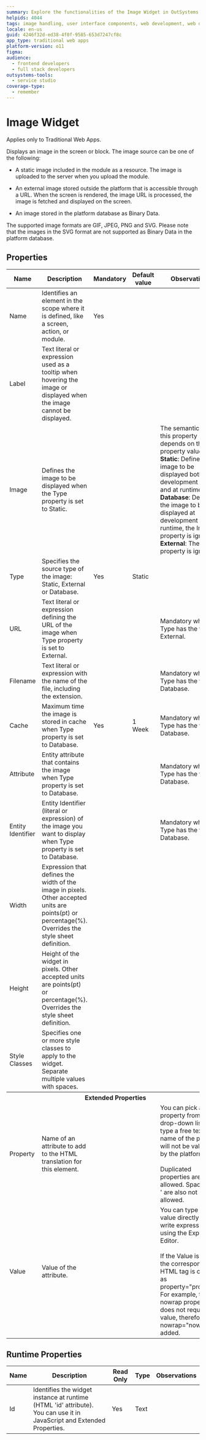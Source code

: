 ```yaml
---
summary: Explore the functionalities of the Image Widget in OutSystems 11 (O11), supporting various image sources and formats for Traditional Web Apps.
helpids: 4044
tags: image handling, user interface components, web development, web design, outsystems platform
locale: en-us
guid: 4246f32d-ed38-4f0f-9585-653d7247cf8c
app_type: traditional web apps
platform-version: o11
figma:
audience:
  - frontend developers
  - full stack developers
outsystems-tools:
  - service studio
coverage-type:
  - remember
---
```


# Image Widget

<div class="info" markdown="1">

Applies only to Traditional Web Apps.

</div>

Displays an image in the screen or block. The image source can be one of the following:

* A static image included in the module as a resource. The image is uploaded to the server when you upload the module.

* An external image stored outside the platform that is accessible through a URL. When the screen is rendered, the image URL is processed, the image is fetched and displayed on the screen.

* An image stored in the platform database as Binary Data.

The supported image formats are GIF, JPEG, PNG and SVG. Please note that the images in the SVG format are not supported as Binary Data in the platform database.

## Properties

<table markdown="1">
<thead>
<tr>
<th>Name</th>
<th>Description</th>
<th>Mandatory</th>
<th>Default value</th>
<th>Observations</th>
</tr>
</thead>
<tbody>
<tr>
<td title="Name">Name</td>
<td>Identifies an element in the scope where it is defined, like a screen, action, or module.</td>
<td>Yes</td>
<td></td>
<td></td>
</tr>
<tr>
<td title="Label">Label</td>
<td>Text literal or expression used as a tooltip when hovering the image or displayed when the image cannot be displayed.</td>
<td></td>
<td></td>
<td></td>
</tr>
<tr>
<td title="Image">Image</td>
<td>Defines the image to be displayed when the Type property is set to Static.</td>
<td></td>
<td></td>
<td>The semantics of this property depends on the Type property value:<br/>
        <strong>Static</strong>: Defines the image to be displayed both at development time and at runtime;<br/>
        <strong>Database</strong>: Defines the image to be displayed at development time. At runtime, the Image property is ignored;<br/>
        <strong>External</strong>: The Image property is ignored.</td>
</tr>
<tr>
<td title="Type">Type</td>
<td>Specifies the source type of the image: Static, External or Database.</td>
<td>Yes</td>
<td>Static</td>
<td></td>
</tr>
<tr>
<td title="URL">URL</td>
<td>Text literal or expression defining the URL of the image when Type property is set to External.</td>
<td></td>
<td></td>
<td>Mandatory when Type has the value External.</td>
</tr>
<tr>
<td title="Filename">Filename</td>
<td>Text literal or expression with the name of the file, including the extension.</td>
<td></td>
<td></td>
<td>Mandatory when Type has the value Database.</td>
</tr>
<tr>
<td title="Cache">Cache</td>
<td>Maximum time the image is stored in cache when Type property is set to Database.</td>
<td>Yes</td>
<td>1 Week</td>
<td>Mandatory when Type has the value Database.</td>
</tr>
<tr>
<td title="Attribute">Attribute</td>
<td>Entity attribute that contains the image when Type property is set to Database.</td>
<td></td>
<td></td>
<td>Mandatory when Type has the value Database.</td>
</tr>
<tr>
<td title="Entity Identifier">Entity Identifier</td>
<td>Entity Identifier (literal or expression) of the image you want to display when Type property is set to Database.</td>
<td></td>
<td></td>
<td>Mandatory when Type has the value Database.</td>
</tr>
<tr>
<td title="Width">Width</td>
<td>Expression that defines the width of the image in pixels. Other accepted units are points(pt) or percentage(%). Overrides the style sheet definition.</td>
<td></td>
<td></td>
<td></td>
</tr>
<tr>
<td title="Height">Height</td>
<td>Height of the widget in pixels. Other accepted units are points(pt) or percentage(%). Overrides the style sheet definition.</td>
<td></td>
<td></td>
<td></td>
</tr>
<tr>
<td title="Style Classes">Style Classes</td>
<td>Specifies one or more style classes to apply to the widget. Separate multiple values with spaces.</td>
<td></td>
<td></td>
<td></td>
</tr>
<tr >
<th colspan="5">Extended Properties</th>
</tr>
<tr>
<td title="Property">Property</td>
<td>Name of an attribute to add to the HTML translation for this element.</td>
<td></td>
<td></td>
<td>You can pick a property from the drop-down list or type a free text. The name of the property will not be validated by the platform.<br/><br/>Duplicated properties are not allowed. Spaces, " or ' are also not allowed.</td>
</tr>
<tr>
<td title="Value">Value</td>
<td>Value of the attribute.</td>
<td></td>
<td></td>
<td>You can type the value directly or write expressions using the Expression Editor.<br/><br/>If the Value is empty, the corresponding HTML tag is created as property="property". For example, the nowrap property does not require a value, therefore nowrap="nowrap" is added.</td>
</tr>
</tbody>
</table>

## Runtime Properties

<table markdown="1">
<thead>
<tr>
<th>Name</th>
<th>Description</th>
<th>Read Only</th>
<th>Type</th>
<th>Observations</th>
</tr>
</thead>
<tbody>
<tr>
<td>Id</td>
<td>Identifies the widget instance at runtime (HTML 'id' attribute). You can use it in JavaScript and Extended Properties.</td>
<td>Yes</td>
<td>Text</td>
<td></td>
</tr>
</tbody>
</table>
